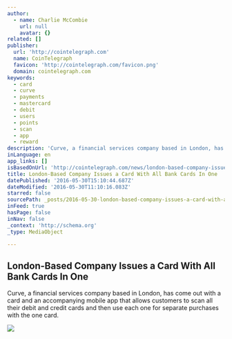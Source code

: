 ```yaml
---
author:
  - name: Charlie McCombie
    url: null
    avatar: {}
related: []
publisher:
  url: 'http://cointelegraph.com'
  name: CoinTelegraph
  favicon: 'http://cointelegraph.com/favicon.png'
  domain: cointelegraph.com
keywords:
  - card
  - curve
  - payments
  - mastercard
  - debit
  - users
  - points
  - scan
  - app
  - reward
description: 'Curve, a financial services company based in London, has come out with a card and an accompanying mobile app that allows customers to scan all their debit and credit cards and then use each one for separate purchases with the one card.'
inLanguage: en
app_links: []
isBasedOnUrl: 'http://cointelegraph.com/news/london-based-company-issues-a-card-with-all-bank-cards-in-one'
title: London-Based Company Issues a Card With All Bank Cards In One
datePublished: '2016-05-30T15:10:44.687Z'
dateModified: '2016-05-30T11:10:16.083Z'
starred: false
sourcePath: _posts/2016-05-30-london-based-company-issues-a-card-with-all-bank-cards-in-on.md
inFeed: true
hasPage: false
inNav: false
_context: 'http://schema.org'
_type: MediaObject

---
```

<article style=""><h1>London-Based Company Issues a Card With All Bank Cards In One</h1><p>Curve, a financial services company based in London, has come out with a card and an accompanying mobile app that allows customers to scan all their debit and credit cards and then use each one for separate purchases with the one card.</p><img src="http://cointelegraph.com/images/725_aHR0cDovL2NvaW50ZWxlZ3JhcGguY29tL3N0b3JhZ2UvdXBsb2Fkcy92aWV3L2E0ZjhhNWE4YjBjMDczNDc0MjllZmY0Nzg4ODhiZGQ4LmpwZw==.jpg" /></article>